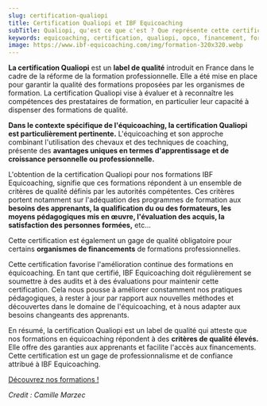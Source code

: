 ```yaml
---
slug: certification-qualiopi
title: Certification Qualiopi et IBF Equicoaching
subTitle: Qualiopi, qu'est ce que c'est ? Que représente cette certification pour nos formations ?
keywords: equicoaching, certification, qualiopi, opco, financement, formation, qualité, amélioration continue
image: https://www.ibf-equicoaching.com/img/formation-320x320.webp
---
```

**La certification Qualiopi** est un **label de qualité** introduit en France dans le cadre de la réforme de la formation professionnelle. Elle a été mise en place pour garantir la qualité des formations proposées par les organismes de formation. La certification Qualiopi vise à évaluer et à reconnaître les compétences des prestataires de formation, en particulier leur capacité à dispenser des formations de qualité.

**Dans le contexte spécifique de l'équicoaching, la certification Qualiopi est particulièrement pertinente.** L'équicoaching et son approche combinant l'utilisation des chevaux et des techniques de coaching, présente des **avantages uniques en termes d'apprentissage et de croissance personnelle ou professionnelle.**

L'obtention de la certification Qualiopi pour nos formations IBF Equicoaching, signifie que ces formations répondent à un ensemble de critères de qualité définis par les autorités compétentes. Ces critères portent notamment sur l'adéquation des programmes de formation aux **besoins des apprenants, la qualification du ou des formateurs, les moyens pédagogiques mis en œuvre, l'évaluation des acquis, la satisfaction des personnes formées,** etc...

Cette certification est également un gage de qualité obligatoire pour certains **organismes de financements** de formations professionnelles.

Cette certification favorise l'amélioration continue des formations en équicoaching. En tant que certifié, IBF Equicoaching doit régulièrement se soumettre à des audits et à des évaluations pour maintenir cette certification. Cela nous pousse à améliorer constamment nos pratiques pédagogiques, à rester à jour par rapport aux nouvelles méthodes et découvertes dans le domaine de l'équicoaching, et à nous adapter aux besoins changeants des apprenants.

En résumé, la certification Qualiopi est un label de qualité qui atteste que nos formations en équicoaching répondent à des **critères de qualité élevés.** Elle offre des garanties aux apprenants et facilite l'accès aux financements. Cette certification est un gage de professionnalisme et de confiance attribué à IBF Equicoaching.

[Découvrez nos formations !](/pricing-training)

*Credit : Camille Marzec*

